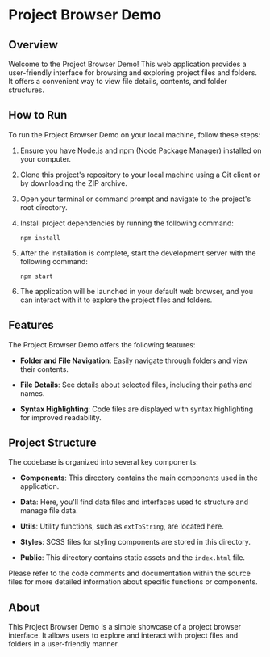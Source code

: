 # Project Browser Demo

## Overview

Welcome to the Project Browser Demo! This web application provides a user-friendly interface for browsing and exploring project files and folders. It offers a convenient way to view file details, contents, and folder structures.

## How to Run

To run the Project Browser Demo on your local machine, follow these steps:

1. Ensure you have Node.js and npm (Node Package Manager) installed on your computer.

2. Clone this project's repository to your local machine using a Git client or by downloading the ZIP archive.

3. Open your terminal or command prompt and navigate to the project's root directory.

4. Install project dependencies by running the following command:

   ```shell
   npm install
   ```

5. After the installation is complete, start the development server with the following command:

   ```shell
   npm start
   ```

6. The application will be launched in your default web browser, and you can interact with it to explore the project files and folders.

## Features

The Project Browser Demo offers the following features:

- **Folder and File Navigation**: Easily navigate through folders and view their contents.

- **File Details**: See details about selected files, including their paths and names.

- **Syntax Highlighting**: Code files are displayed with syntax highlighting for improved readability.

## Project Structure

The codebase is organized into several key components:

- **Components**: This directory contains the main components used in the application.

- **Data**: Here, you'll find data files and interfaces used to structure and manage file data.

- **Utils**: Utility functions, such as `extToString`, are located here.

- **Styles**: SCSS files for styling components are stored in this directory.

- **Public**: This directory contains static assets and the `index.html` file.

Please refer to the code comments and documentation within the source files for more detailed information about specific functions or components.

## About

This Project Browser Demo is a simple showcase of a project browser interface. It allows users to explore and interact with project files and folders in a user-friendly manner.